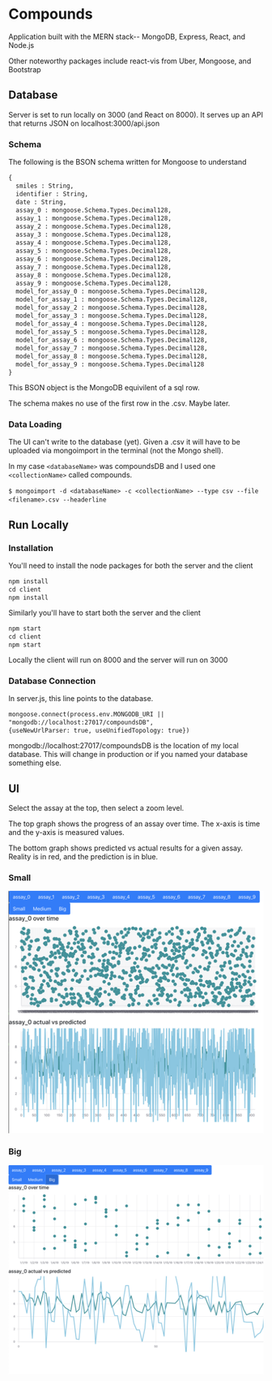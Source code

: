 # Compounds
Application built with the MERN stack-- MongoDB, Express, React, and Node.js

Other noteworthy packages include react-vis from Uber, Mongoose, and Bootstrap

## Database

Server is set to run locally on 3000 (and React on 8000). It serves up an API that returns JSON on localhost:3000/api.json

### Schema

The following is the BSON schema written for Mongoose to understand

```
{
  smiles : String,
  identifier : String,
  date : String,
  assay_0 : mongoose.Schema.Types.Decimal128,
  assay_1 : mongoose.Schema.Types.Decimal128,
  assay_2 : mongoose.Schema.Types.Decimal128,
  assay_3 : mongoose.Schema.Types.Decimal128,
  assay_4 : mongoose.Schema.Types.Decimal128,
  assay_5 : mongoose.Schema.Types.Decimal128,
  assay_6 : mongoose.Schema.Types.Decimal128,
  assay_7 : mongoose.Schema.Types.Decimal128,
  assay_8 : mongoose.Schema.Types.Decimal128,
  assay_9 : mongoose.Schema.Types.Decimal128,
  model_for_assay_0 : mongoose.Schema.Types.Decimal128,
  model_for_assay_1 : mongoose.Schema.Types.Decimal128,
  model_for_assay_2 : mongoose.Schema.Types.Decimal128,
  model_for_assay_3 : mongoose.Schema.Types.Decimal128,
  model_for_assay_4 : mongoose.Schema.Types.Decimal128,
  model_for_assay_5 : mongoose.Schema.Types.Decimal128,
  model_for_assay_6 : mongoose.Schema.Types.Decimal128,
  model_for_assay_7 : mongoose.Schema.Types.Decimal128,
  model_for_assay_8 : mongoose.Schema.Types.Decimal128,
  model_for_assay_9 : mongoose.Schema.Types.Decimal128
}
```

This BSON object is the MongoDB equivilent of a sql row.

The schema makes no use of the first row in the .csv. Maybe later.

### Data Loading

The UI can't write to the database (yet). Given a .csv it will have to be uploaded via mongoimport in the terminal (not the Mongo shell).

In my case `<databaseName>` was compoundsDB and I used one `<collectionName>` called compounds.

`$ mongoimport -d <databaseName> -c <collectionName> --type csv --file <filename>.csv --headerline`

## Run Locally

### Installation

You'll need to install the node packages for both the server and the client

```
npm install
cd client
npm install
```

Similarly you'll have to start both the server and the client

```
npm start
cd client
npm start
```

Locally the client will run on 8000 and the server will run on 3000

### Database Connection

In server.js, this line points to the database.

```
mongoose.connect(process.env.MONGODB_URI || "mongodb://localhost:27017/compoundsDB",
{useNewUrlParser: true, useUnifiedTopology: true})
```

mongodb://localhost:27017/compoundsDB is the location of my local database. This will change in production or if you named your database something else. 

## UI

Select the assay at the top, then select a zoom level.

The top graph shows the progress of an assay over time. The x-axis is time and the y-axis is measured values.

The bottom graph shows predicted vs actual results for a given assay. Reality is in red, and the prediction is in blue.

### Small
![](docs/img/scsmall.png)

### Big
![](docs/img/scbig.png)
